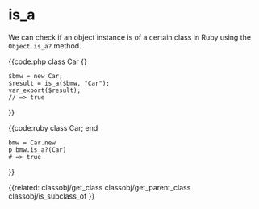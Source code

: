 # is_a

We can check if an object instance is of a certain class in Ruby using the
`Object.is_a?` method.


{{code:php
    class Car {}
  
    $bmw = new Car;
    $result = is_a($bmw, "Car");
    var_export($result);
    // => true
}}


{{code:ruby
    class Car; end

    bmw = Car.new
    p bmw.is_a?(Car)
    # => true
}}


{{related:
    classobj/get_class
    classobj/get_parent_class
    classobj/is_subclass_of
}}
